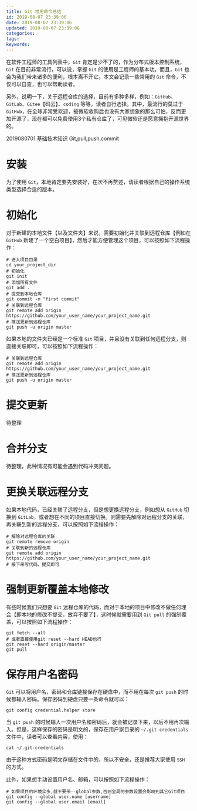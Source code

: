 ```yaml
---
title: Git 常用命令总结
id: 2019-08-07 23:39:06
date: 2019-08-07 23:39:06
updated: 2019-08-07 23:39:06
categories:
tags:
keywords:
---
```

在软件工程师的工具列表中，`Git` 肯定是少不了的，作为分布式版本控制系统，`Git` 在目前非常流行，可以说，掌握 `Git` 的使用是工程师的基本功。而且，`Git` 也会为我们带来诸多的便利，根本离不开它。本文会记录一些常用的 `Git` 命令，不仅可以自查，也可以帮助读者。

另外，说明一下，关于远程仓库的选择，目前有多种多样，例如：`GitHub`、`GitLab`、`Gitee`【码云】、`coding` 等等，读者自行选择。其中，最流行的莫过于 `GitHub`，在全球非常受欢迎，被微软收购后也没有大家想象的那么可怕，反而更加开源了，现在都可以免费使用3个私有仓库了，可见微软还是愿意拥抱开源世界的。

<!-- more -->
2019080701
基础技术知识
Git,pull,push,commit


# 安装


为了使用 `Git`，本地肯定要先安装好，在次不再赘述，请读者根据自己的操作系统类型选择合适的版本。


# 初始化


对于新建的本地文件【以及文件夹】来说，需要初始化并关联到远程仓库【例如在 `GitHub` 新建了一个空白项目】，然后才能方便管理这个项目，可以按照如下流程操作：

```
# 进入项目目录
cd your_project_dir
# 初始化
git init
# 添加所有文件
git add .
# 提交到本地仓库
git commit -m "first commit"
# 关联到远程仓库
git remote add origin https://github.com/your_user_name/your_project_name.git
# 推送更新到远程仓库
git push -u origin master
```

如果本地的文件夹已经是一个标准 `Git` 项目，并且没有关联到任何远程分支，则直接关联即可，可以按照如下流程操作：

```
# 关联到远程仓库
git remote add origin https://github.com/your_user_name/your_project_name.git
# 推送更新到远程仓库
git push -u origin master
```


# 提交更新


待整理


# 合并分支


待整理，此种情况有可能会遇到代码冲突问题。


# 更换关联远程分支


如果本地代码，已经关联了远程分支，但是想更换远程分支，例如想从 `GitHub` 切换到 `GitLab`，或者想在不同的项目直接切换。则需要先解除对远程分支的关联，再关联到新的远程分支，可以按照如下流程操作：

```
# 解除对远程仓库的关联
git remote remove origin
# 关联到新的远程仓库
git remote add origin https://github.com/your_user_name/your_project_name.git
# 接下来写代码、提交即可
```


# 强制更新覆盖本地修改


有些时候我们只想要 `Git` 远程仓库的代码，而对于本地的项目中修改不做任何理会【即本地的修改不提交，放弃不要了】，这时候就需要用到 `Git pull` 的强制覆盖，可以按照如下流程操作：

```
git fetch --all
# 或者直接使用git reset --hard HEAD也行
git reset --hard origin/master 
git pull
```


# 保存用户名密码


`Git` 可以将用户名，密码和仓库链接保存在硬盘中，而不用在每次 `git push` 的时候都输入密码。保存密码到硬盘只要一条命令就可以：

```
git config credential.helper store
```

当 `git push` 的时候输入一次用户名和密码后，就会被记录下来，以后不用再次输入。但是，这样保存的密码是明文的，保存在用户家目录的 `~/.git-credentials` 文件中，读者可以查看内容，使用：

```
cat ~/.git-credentials
```

由于这种方式密码是明文存储在文件中的，所以不安全，还是推荐大家使用 `SSH` 的方式。

此外，如果想手动设置用户名、邮箱，可以按照如下流程操作：

```
# 如果项目的环境众多,就不要带--global参数,否则全局的参数设置会影响到其它Git项目
git config --global user.name [username]
git config --global user.email [email]
```

